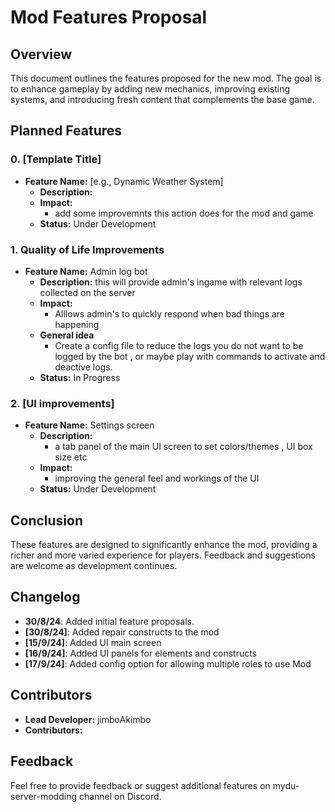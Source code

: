 # Mod Features Proposal

## Overview
This document outlines the features proposed for the new mod. The goal is to enhance gameplay by adding new mechanics, improving existing systems, and introducing fresh content that complements the base game.

## Planned Features

### 0. **[Template Title]**
   - **Feature Name:** [e.g., Dynamic Weather System]
     - **Description:** 
     - **Impact:** 
       - add some improvemnts this action does for the mod and game
     - **Status:** Under Development

### 1. **Quality of Life Improvements**
   - **Feature Name:**  Admin log bot
     - **Description:** this will provide admin's ingame with relevant logs collected on the server
     - **Impact:**
       - Alllows admin's to quickly respond when bad things are happening
     - **General idea**
       - Create a config file to reduce the logs you do not want to be logged by the bot , or maybe play with commands to activate and deactive logs.
     - **Status:** In Progress 

### 2. **[UI improvements]**
   - **Feature Name:** Settings screen
     - **Description:**  
       - a tab panel of the main UI screen to set colors/themes , UI box size etc
     - **Impact:** 
       - improving the general feel and workings of the UI
     - **Status:** Under Development

## Conclusion
These features are designed to significantly enhance the mod, providing a richer and more varied experience for players. Feedback and suggestions are welcome as development continues.

## Changelog
- **30/8/24**: Added initial feature proposals.
- **[30/8/24]**: Added repair constructs to the mod
- **[15/9/24]**: Added UI main screen
- **[16/9/24]**: Added UI panels for elements and constructs
- **[17/9/24]**: Added config option for allowing multiple roles to use Mod

## Contributors
- **Lead Developer:** jimboAkimbo
- **Contributors:** 

## Feedback
Feel free to provide feedback or suggest additional features on mydu-server-modding channel on Discord.

